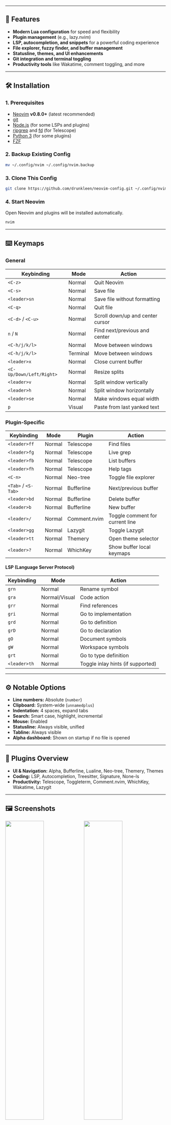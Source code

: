 
---

## 🚀 Features

- **Modern Lua configuration** for speed and flexibility
- **Plugin management** (e.g., lazy.nvim)
- **LSP, autocompletion, and snippets** for a powerful coding experience
- **File explorer, fuzzy finder, and buffer management**
- **Statusline, themes, and UI enhancements**
- **Git integration and terminal toggling**
- **Productivity tools** like Wakatime, comment toggling, and more

---

## 🛠️ Installation

### 1. Prerequisites

- [Neovim](https://neovim.io/) **v0.8.0+** (latest recommended)
- [git](https://git-scm.com/)
- [Node.js](https://nodejs.org/) (for some LSPs and plugins)
- [ripgrep](https://github.com/BurntSushi/ripgrep) and [fd](https://github.com/sharkdp/fd) (for Telescope)
- [Python 3](https://www.python.org/) (for some plugins)
- [FZF](https://github.com/junegunn/fzf)

### 2. Backup Existing Config

```sh
mv ~/.config/nvim ~/.config/nvim.backup
```

### 3. Clone This Config

```sh
git clone https://github.com/drunkleen/neovim-config.git ~/.config/nvim
```

### 4. Start Neovim

Open Neovim and plugins will be installed automatically.

```sh
nvim
```

---

## ⌨️ Keymaps

### General

| Keybinding         | Mode    | Action                                 |
|--------------------|---------|----------------------------------------|
| `<C-z>`            | Normal  | Quit Neovim                            |
| `<C-s>`            | Normal  | Save file                              |
| `<leader>sn`       | Normal  | Save file without formatting           |
| `<C-q>`            | Normal  | Quit file                              |
| `<C-d>` / `<C-u>`  | Normal  | Scroll down/up and center cursor       |
| `n` / `N`          | Normal  | Find next/previous and center          |
| `<C-h/j/k/l>`      | Normal  | Move between windows                   |
| `<C-h/j/k/l>`      | Terminal| Move between windows                   |
| `<leader>x`        | Normal  | Close current buffer                   |
| `<C-Up/Down/Left/Right>` | Normal | Resize splits                    |
| `<leader>v`        | Normal  | Split window vertically                |
| `<leader>h`        | Normal  | Split window horizontally              |
| `<leader>se`       | Normal  | Make windows equal width               |
| `p`                | Visual  | Paste from last yanked text            |

### Plugin-Specific

| Keybinding         | Mode    | Plugin         | Action                                 |
|--------------------|---------|---------------|----------------------------------------|
| `<leader>ff`       | Normal  | Telescope     | Find files                             |
| `<leader>fg`       | Normal  | Telescope     | Live grep                              |
| `<leader>fb`       | Normal  | Telescope     | List buffers                           |
| `<leader>fh`       | Normal  | Telescope     | Help tags                              |
| `<C-n>`            | Normal  | Neo-tree      | Toggle file explorer                   |
| `<Tab>` / `<S-Tab>`| Normal  | Bufferline    | Next/previous buffer                   |
| `<leader>bd`       | Normal  | Bufferline    | Delete buffer                          |
| `<leader>b`        | Normal  | Bufferline    | New buffer                             |
| `<leader>/`        | Normal  | Comment.nvim  | Toggle comment for current line        |
| `<leader>gg`       | Normal  | Lazygit       | Toggle Lazygit                         |
| `<leader>tt`       | Normal  | Themery       | Open theme selector                    |
| `<leader>?`        | Normal  | WhichKey      | Show buffer local keymaps              |

#### LSP (Language Server Protocol)

| Keybinding         | Mode    | Action                                 |
|--------------------|---------|----------------------------------------|
| `grn`              | Normal  | Rename symbol                          |
| `gra`              | Normal/Visual | Code action                      |
| `grr`              | Normal  | Find references                        |
| `gri`              | Normal  | Go to implementation                   |
| `grd`              | Normal  | Go to definition                       |
| `grD`              | Normal  | Go to declaration                      |
| `gO`               | Normal  | Document symbols                       |
| `gW`               | Normal  | Workspace symbols                      |
| `grt`              | Normal  | Go to type definition                  |
| `<leader>th`       | Normal  | Toggle inlay hints (if supported)      |

---

## ⚙️ Notable Options

- **Line numbers:** Absolute (`number`)
- **Clipboard:** System-wide (`unnamedplus`)
- **Indentation:** 4 spaces, expand tabs
- **Search:** Smart case, highlight, incremental
- **Mouse:** Enabled
- **Statusline:** Always visible, unified
- **Tabline:** Always visible
- **Alpha dashboard:** Shown on startup if no file is opened

---

## 🧩 Plugins Overview

- **UI & Navigation:** Alpha, Bufferline, Lualine, Neo-tree, Themery, Themes
- **Coding:** LSP, Autocompletion, Treesitter, Signature, None-ls
- **Productivity:** Telescope, Toggleterm, Comment.nvim, WhichKey, Wakatime, Lazygit

---

## 🖼️ Screenshots

<img src="https://github.com/drunkleen/neovim-config/blob/master/ss1.png" width="49%"><img src="https://github.com/drunkleen/neovim-config/blob/master/ss2.png" width="49%">

---

## 🙏 Credits

- Inspired by the Neovim community and many open-source configs.
- See individual plugin repos for more details.

---

## 📄 License

Personal use. Feel free to fork and adapt!

---

**Star or fork this config at [github.com/drunkleen/neovim-config](https://github.com/drunkleen/neovim-config)**

---

_This README was generated with the help of AI and references to [drunkleen/neovim-config](https://github.com/drunkleen/neovim-config)_
